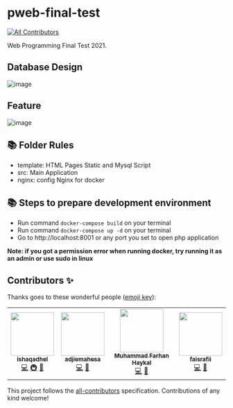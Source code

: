 # pweb-final-test
<!-- ALL-CONTRIBUTORS-BADGE:START - Do not remove or modify this section -->
[![All Contributors](https://img.shields.io/badge/all_contributors-4-orange.svg?style=flat-square)](#contributors-)
<!-- ALL-CONTRIBUTORS-BADGE:END -->

Web Programming Final Test 2021.

## Database Design
![image](https://user-images.githubusercontent.com/49280352/147359291-171b84d4-cdf0-4ee2-a08c-a6819ead7b56.png)

## Feature
![image](https://user-images.githubusercontent.com/49280352/147359445-85d63efd-cc4e-4f21-a35a-2086cef4ede9.png)


## 📚 Folder Rules

- template: HTML Pages Static and Mysql Script
- src: Main Application
- nginx: config Nginx for docker

## 📚 Steps to prepare development environment

- Run command ```docker-compose build``` on your terminal
- Run command ```docker-compose up -d``` on your terminal
- Go to http://localhost:8001 or any port you set to open php application

**Note: if you got a permission error when running docker, try running it as an admin or use sudo in linux**

## Contributors ✨

Thanks goes to these wonderful people ([emoji key](https://allcontributors.org/docs/en/emoji-key)):

<!-- ALL-CONTRIBUTORS-LIST:START - Do not remove or modify this section -->
<!-- prettier-ignore-start -->
<!-- markdownlint-disable -->
<table>
  <tr>
    <td align="center"><a href="https://ishaqadhel.com"><img src="https://avatars.githubusercontent.com/u/49280352?v=4?s=100" width="100px;" alt=""/><br /><sub><b>ishaqadhel</b></sub></a><br /><a href="https://github.com/ishaqadhel/pweb-final-test/commits?author=ishaqadhel" title="Code">💻</a> <a href="#infra-ishaqadhel" title="Infrastructure (Hosting, Build-Tools, etc)">🚇</a> <a href="https://github.com/ishaqadhel/pweb-final-test/commits?author=ishaqadhel" title="Documentation">📖</a></td>
    <td align="center"><a href="https://github.com/adjiemahesa"><img src="https://avatars.githubusercontent.com/u/55140514?v=4?s=100" width="100px;" alt=""/><br /><sub><b>adjiemahesa</b></sub></a><br /><a href="https://github.com/ishaqadhel/pweb-final-test/commits?author=adjiemahesa" title="Code">💻</a> <a href="#design-adjiemahesa" title="Design">🎨</a></td>
    <td align="center"><a href="https://github.com/neroSpace"><img src="https://avatars.githubusercontent.com/u/70801807?v=4?s=100" width="100px;" alt=""/><br /><sub><b>Muhammad Farhan Haykal</b></sub></a><br /><a href="https://github.com/ishaqadhel/pweb-final-test/commits?author=neroSpace" title="Code">💻</a> <a href="#design-neroSpace" title="Design">🎨</a></td>
    <td align="center"><a href="https://github.com/faisrafii"><img src="https://avatars.githubusercontent.com/u/81347366?v=4?s=100" width="100px;" alt=""/><br /><sub><b>faisrafii</b></sub></a><br /><a href="https://github.com/ishaqadhel/pweb-final-test/commits?author=faisrafii" title="Code">💻</a> <a href="#design-faisrafii" title="Design">🎨</a></td>
  </tr>
</table>

<!-- markdownlint-restore -->
<!-- prettier-ignore-end -->

<!-- ALL-CONTRIBUTORS-LIST:END -->

This project follows the [all-contributors](https://github.com/all-contributors/all-contributors) specification. Contributions of any kind welcome!